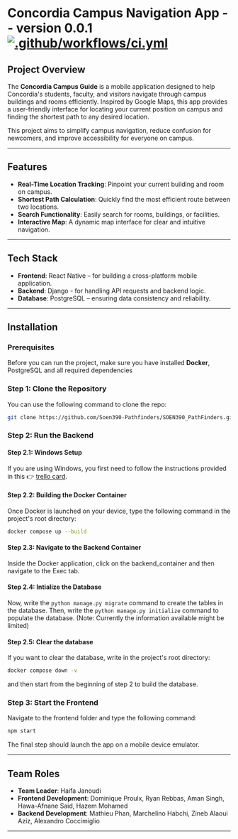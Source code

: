 # Concordia Campus Navigation App -- version 0.0.1 [![.github/workflows/ci.yml](https://github.com/Soen390-Pathfinders/SOEN390_PathFinders/actions/workflows/ci.yml/badge.svg)](https://github.com/Soen390-Pathfinders/SOEN390_PathFinders/actions/workflows/ci.yml)

## Project Overview

The **Concordia Campus Guide** is a mobile application designed to help Concordia's students, faculty, and visitors navigate through campus buildings and rooms efficiently. Inspired by Google Maps, this app provides a user-friendly interface for locating your current position on campus and finding the shortest path to any desired location.

This project aims to simplify campus navigation, reduce confusion for newcomers, and improve accessibility for everyone on campus.

---

## Features

- **Real-Time Location Tracking**: Pinpoint your current building and room on campus.
- **Shortest Path Calculation**: Quickly find the most efficient route between two locations.
- **Search Functionality**: Easily search for rooms, buildings, or facilities.
- **Interactive Map**: A dynamic map interface for clear and intuitive navigation.

---

## Tech Stack

- **Frontend**: React Native – for building a cross-platform mobile application.
- **Backend**: Django - for handling API requests and backend logic.
- **Database**: PostgreSQL – ensuring data consistency and reliability.

---

## Installation

### Prerequisites

Before you can run the project, make sure you have installed **Docker**, PostgreSQL and all required dependencies

### Step 1: Clone the Repository

You can use the following command to clone the repo:

```bash
git clone https://github.com/Soen390-Pathfinders/SOEN390_PathFinders.git
```

### Step 2: Run the Backend

#### Step 2.1: Windows Setup

If you are using Windows, you first need to follow the instructions provided in this 👉 [trello card](https://trello.com/c/wga7XPGq/12-bug-3-pytest-fail-due-to-docker).

#### Step 2.2: Building the Docker Container

Once Docker is launched on your device, type the following command in the project's root directory:

```bash
docker compose up --build
```

#### Step 2.3: Navigate to the Backend Container

Inside the Docker application, click on the backend_container and then navigate to the Exec tab.

#### Step 2.4: Intialize the Database

Now, write the `python manage.py migrate` command to create the tables in the database.
Then, write the `python manage.py initialize` command to populate the database.
(Note: Currently the information available might be limited)

#### Step 2.5: Clear the database

If you want to clear the database, write in the project's root directory:

```bash
docker compose down -v
```

and then start from the beginning of step 2 to build the database.

### Step 3: Start the Frontend

Navigate to the frontend folder and type the following command:

```bash
npm start
```

The final step should launch the app on a mobile device emulator.

---

## Team Roles

- **Team Leader**: Haifa Janoudi
- **Frontend Development**: Dominique Proulx, Ryan Rebbas, Aman Singh, Hawa-Afnane Said, Hazem Mohamed
- **Backend Development**: Mathieu Phan, Marchelino Habchi, Zineb Alaoui Aziz, Alexandro Coccimiglio

---
